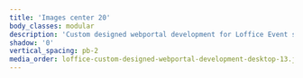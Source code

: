 ```yaml
---
title: 'Images center 20'
body_classes: modular
description: 'Custom designed webportal development for Loffice Event spaces page on desktop'
shadow: '0'
vertical_spacing: pb-2
media_order: loffice-custom-designed-webportal-development-desktop-13.jpg
---
```


